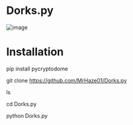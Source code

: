 # Dorks.py
![image](https://www.linkpicture.com/q/Screenshot_20230828-002125.jpg)

# Installation

pip install pycryptodome

git clone https://github.com/MrHaze01/Dorks.py

ls 

cd Dorks.py

python Dorks.py

